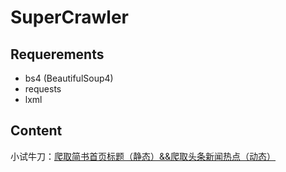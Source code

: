 # SuperCrawler
## Requerements
- bs4 (BeautifulSoup4)
- requests
- lxml
##  Content

小试牛刀：[爬取简书首页标题（静态）&&爬取头条新闻热点（动态）](https://github.com/jvxiao/SuperCrawler/tree/master/crawler)
